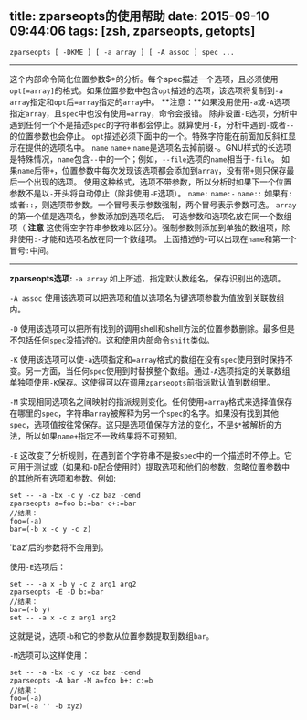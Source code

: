 title: zparseopts的使用帮助
date: 2015-09-10 09:44:06
tags: [zsh, zparseopts, getopts]
---

`zparseopts [ -DKME ] [ -a array ] [ -A assoc ] spec ...`

---
这个内部命令简化位置参数$*的分析。每个spec描述一个选项，且必须使用`opt[=array]`的格式。如果位置参数中包含`opt`描述的选项，该选项将复制到`-a array`指定和`opt`后`=array`指定的`array`中。
**注意：**如果没用使用`-a`或`-A`选项指定`array`，且`spec`中也没有使用`=array`，命令会报错。
除非设置`-E`选项，分析中遇到任何一个不是描述`spec`的字符串都会停止。就算使用`-E`，分析中遇到`-`或者`--`的位置参数也会停止。
`opt`描述必须下面中的一个。特殊字符能在前面加反斜杠显示在提供的选项名中。
`name` `name+`
`name`是选项名去掉前缀`-`。GNU样式的长选项是特殊情况，`name`包含`--`中的一个；例如，`--file`选项的`name`相当于`-file`。
如果`name`后带`+`，位置参数中每次发现该选项都会添加到`array`，没有带`+`则只保存最后一个出现的选项。
使用这种格式，选项不带参数，所以分析时如果下一个位置参数不是以`-`开头将自动停止（除非使用`-E`选项）。
`name:` `name:-` `name::`
如果有`:`或者`::`，则选项带参数。一个冒号表示参数强制，两个冒号表示参数可选。
`array`的第一个值是选项名，参数添加到选项名后。
可选参数和选项名放在同一个数组项（ **注意** 这使得空字符串参数难以区分）。强制参数则添加到单独的数组项，除非使用`:-`才能和选项名放在同一个数组项。
上面描述的`+`可以出现在`name`和第一个冒号`:`中间。


<!-- more -->
---

**zparseopts选项:**
`-a array`
如上所述，指定默认数组名，保存识别出的选项。

`-A assoc`
使用该选项可以把选项和值以选项名为键选项参数为值放到关联数组内。

`-D`
使用该选项可以把所有找到的调用shell和shell方法的位置参数删除。最多但是不包括任何`spec`没描述的。这和使用内部命令`shift`类似。

`-K`
使用该选项可以使`-a`选项指定和`=array`格式的数组在没有`spec`使用到时保持不变。另一方面，当任何`spec`使用到时替换整个数组。通过`-A`选项指定的关联数组单独项使用`-K`保存。这使得可以在调用`zparseopts`前指派默认值到数组里。

`-M`
实现相同选项名之间映射的指派规则变化。任何使用`=array`格式来选择值保存在哪里的`spec`，字符串`array`被解释为另一个`spec`的名字。如果没有找到其他`spec`，选项值按往常保存。这只是选项值保存方法的变化，不是`$*`被解析的方法，所以如果`name+`指定不一致结果将不可预知。

`-E`
这改变了分析规则，在遇到首个字符串不是按`spec`中的一个描述时不停止。它可用于测试或（如果和`-D`配合使用时）提取选项和他们的参数，忽略位置参数中的其他所有选项和参数。例如:

```
set -- -a -bx -c y -cz baz -cend
zparseopts a=foo b:=bar c+:=bar
//结果：
foo=(-a)
bar=(-b x -c y -c z)
```

'baz'后的参数将不会用到。


使用`-E`选项后：
```
set -- -a x -b y -c z arg1 arg2
zparseopts -E -D b:=bar
//结果：
bar=(-b y)
set -- -a x -c z arg1 arg2
```

这就是说，选项`-b`和它的参数从位置参数提取到数组`bar`。


`-M`选项可以这样使用：
```
set -- -a -bx -c y -cz baz -cend
zparseopts -A bar -M a=foo b+: c:=b
//结果：
foo=(-a)
bar=(-a '' -b xyz)
```

